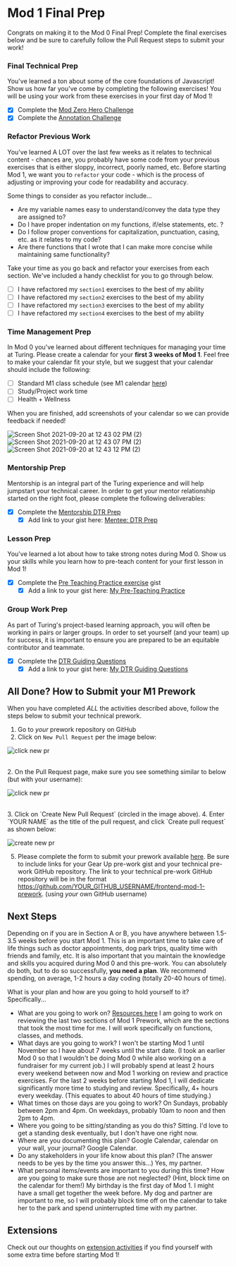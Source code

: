 # Mod 1 Final Prep
Congrats on making it to the Mod 0 Final Prep! Complete the final exercises below and be sure to carefully follow the Pull Request steps to submit your work!

### Final Technical Prep
You've learned a ton about some of the core foundations of Javascript! Show us how far you've come by completing the following exercises! You will be using your work from these exercises in your first day of Mod 1!

- [x] Complete the [Mod Zero Hero Challenge](./modZeroHero.js)
- [x] Complete the [Annotation Challenge](./annotations.js)

### Refactor Previous Work
You've learned A LOT over the last few weeks as it relates to technical content - chances are, you probably have some code from your previous exercises that is either sloppy, incorrect, poorly named, etc. Before starting Mod 1, we want you to `refactor` your code - which is the process of adjusting or improving your code for readability and accuracy.

Some things to consider as you refactor include...
- Are my variable names easy to understand/convey the data type they are assigned to?
- Do I have proper indentation on my functions, if/else statements, etc. ?
- Do I follow proper conventions for capitalization, punctuation, casing, etc. as it relates to my code?
- Are there functions that I wrote that I can make more concise while maintaining same functionality?

Take your time as you go back and refactor your exercises from each section. We've included a handy checklist for you to go through below.

- [ ] I have refactored my `section1` exercises to the best of my ability
- [ ] I have refactored my `section2` exercises to the best of my ability
- [ ] I have refactored my `section3` exercises to the best of my ability
- [ ] I have refactored my `section4` exercises to the best of my ability

### Time Management Prep
In Mod 0 you've learned about different techniques for managing your time at Turing. Please create a calendar for your **first 3 weeks of Mod 1**. Feel free to make your calendar fit your style, but we suggest that your calendar should include the following:
- [ ] Standard M1 class schedule (see M1 calendar [here](https://frontend.turing.io/today/))
- [ ] Study/Project work time
- [ ] Health + Wellness

When you are finished, add screenshots of your calendar so we can provide feedback if needed!

![Screen Shot 2021-09-20 at 12 43 02 PM (2)](https://user-images.githubusercontent.com/79027364/134049254-6d13d1b2-45aa-4b9e-9673-469b63d0b51b.png)
![Screen Shot 2021-09-20 at 12 43 07 PM (2)](https://user-images.githubusercontent.com/79027364/134049312-f0536b5a-ff50-4ed8-a6f5-db029a4803a8.png)
![Screen Shot 2021-09-20 at 12 43 12 PM (2)](https://user-images.githubusercontent.com/79027364/134049356-5440eaa4-2f0b-4dac-83fd-bc6280d51e9f.png)

### Mentorship Prep
Mentorship is an integral part of the Turing experience and will help jumpstart your technical career. In order to get your mentor relationship started on the right foot, please complete the following deliverables:
- [x] Complete the [Mentorship DTR Prep](https://gist.github.com/ericweissman/51965bdcbf42970d43d817818bfaef3c)
  - [x] Add link to your gist here: [Mentee: DTR Prep](https://gist.github.com/kmewrd/ad057693edac43dc2311dfcb72e2f97e)

### Lesson Prep
You've learned a lot about how to take strong notes during Mod 0. Show us your skills while you learn how to pre-teach content for your first lesson in Mod 1!
- [x] Complete the [Pre Teaching Practice exercise](https://gist.github.com/ericweissman/0036e8fe272c02bd6d4bb14f42fd2f79) gist
  - [x] Add a link to your gist here: [My Pre-Teaching Practice](https://gist.github.com/kmewrd/c90d0ac8933c0a61808567123738ddfb)

### Group Work Prep
As part of Turing's project-based learning approach, you will often be working in pairs or larger groups. In order to set yourself (and your team) up for success, it is important to ensure you are prepared to be an equitable contributor and teammate.
- [x] Complete the [DTR Guiding Questions](https://gist.github.com/ericweissman/c56f3a98cdce761808c21d498a52f5c6)
  - [x] Add a link to your gist here: [My DTR Guiding Questions](https://gist.github.com/kmewrd/8c101c53d2d474468230e63e149c4010)

## All Done? How to Submit your M1 Prework
When you have completed *ALL* the activities described above, follow the steps below to submit your technical prework.

1. Go to *your* prework repository on GitHub
1. Click on `New Pull Request` per the image below:

![click new pr](/images/fe_s1.png)


<br>
2. On the Pull Request page, make sure you see something similar to below (but with your username):

![click new pr](/images/fe_s2.png)

<br>
3. Click on `Create New Pull Request` (circled in the image above).
4. Enter `YOUR NAME` as the title of the pull request, and click `Create pull request` as shown below:

![create new pr](/images/fe_s3.png)

5. Please complete the form to submit your prework available [here](https://forms.gle/wxoVuhHKjrRyvGW2A). Be sure to include links for your Gear Up pre-work gist and your technical pre-work GitHub repository. The link to your technical pre-work GitHub repository will be in the format https://github.com/YOUR_GITHUB_USERNAME/frontend-mod-1-prework. (using _your_ own GitHub username)

## Next Steps

Depending on if you are in Section A or B, you have anywhere between 1.5-3.5 weeks before you start Mod 1. This is an important time to take care of life things such as doctor appointments, dog park trips, quality time with friends and family, etc. It is also important that you maintain the knowledge and skills you acquired during Mod 0 and this pre-work. You can absolutely do both, but to do so successfully, **you need a plan**. We recommend spending, on average, 1-2 hours a day coding (totally 20-40 hours of time).

What is your plan and how are you going to hold yourself to it? Specifically...
- What are you going to work on? [Resources here](https://github.com/turingschool-examples/fe-m1-practice)
I am going to work on reviewing the last two sections of Mod 1 Prework, which are the sections that took the most time for me. I will work specifically on functions, classes, and methods.
- What days are you going to work?
I won't be starting Mod 1 until November so I have about 7 weeks until the start date. (I took an earlier Mod 0 so that I wouldn't be doing Mod 0 while also working on a fundraiser for my current job.) I will probably spend at least 2 hours every weekend between now and Mod 1 working on review and practice exercises. For the last 2 weeks before starting Mod 1, I will dedicate significantly more time to studying and review. Specifically, 4+ hours every weekday. (This equates to about 40 hours of time studying.)
- What times on those days are you going to work?
On Sundays, probably between 2pm and 4pm. On weekdays, probably 10am to noon and then 2pm to 4pm.
- Where you going to be sitting/standing as you do this?
Sitting. I'd love to get a standing desk eventually, but I don't have one right now.
- Where are you documenting this plan? Google Calendar, calendar on your wall, your journal?
Google Calendar.
- Do any stakeholders in your life know about this plan? (The answer needs to be yes by the time you answer this...)
Yes, my partner.
- What personal items/events are important to you during this time? How are you going to make sure those are not neglected? (Hint, block time on the calendar for them!)
My birthday is the first day of Mod 1. I might have a small get together the week before. My dog and partner are important to me, so I will probably block time off on the calendar to take her to the park and spend uninterrupted time with my partner.

## Extensions
Check out our thoughts on [extension activities](https://mod0.turing.io/prework/extensions) if you find yourself with some extra time before starting Mod 1!
